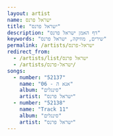 ```yaml
---
layout: artist
name: ישראל פרנס
title: "ישראל פרנס"
description: "דף האמן ישראל פרנס"
keywords: "שירים, מוזיקה, ישראל פרנס"
permalink: /artists/ישראל-פרנס
redirect_from:
  - /artists/list/ישראל פרנס
  - /artists/ישראל-פרנס/
songs:
  - number: "52137"
    name: "06 - אנא ה"
    album: "סינגלים"
    artist: "ישראל פרנס"
  - number: "52138"
    name: "Track 11"
    album: "סינגלים"
    artist: "ישראל פרנס"
---
```


